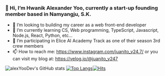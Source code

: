 ### 👋 Hi, I’m Hwanik Alexander Yoo, currently a start-up founding member based in Namyangju, S.K.
- 👀 I’m looking to building my career as a web front-end developer
- 🌱 I’m currently learning CS, Web programming, TypeScript, Javascript, Node.js, React, Python, etc...
- 💞️ I’m participating in Elice AI Academy Track as one of their season 3rd crew members
- 📫 How to reach me: https://www.instagram.com/juanito_y24.7/ or you can visit my blog at: https://velog.io/@juanito_y247

![alexYooDev's GitHub stats](https://github-readme-stats.vercel.app/api?username=alexYooDev&show_icons=true&theme=radical)
[![Top Langs](https://github-readme-stats.vercel.app/api/top-langs/?username=alexYooDev&layout=compact)](https://github.com/alexYooDev/)[![Hits](https://hits.seeyoufarm.com/api/count/incr/badge.svg?url=https%3A%2F%2Fgithub.com%2FalexYooDev%2Fhit-counter&count_bg=%2379C83D&title_bg=%23555555&icon=&icon_color=%23E7E7E7&title=hits&edge_flat=false)](https://hits.seeyoufarm.com)

<!---
fm247/fm247 is a ✨ special ✨ repository because its `README.md` (this file) appears on your GitHub profile.
You can click the Preview link to take a look at your changes.
--->
